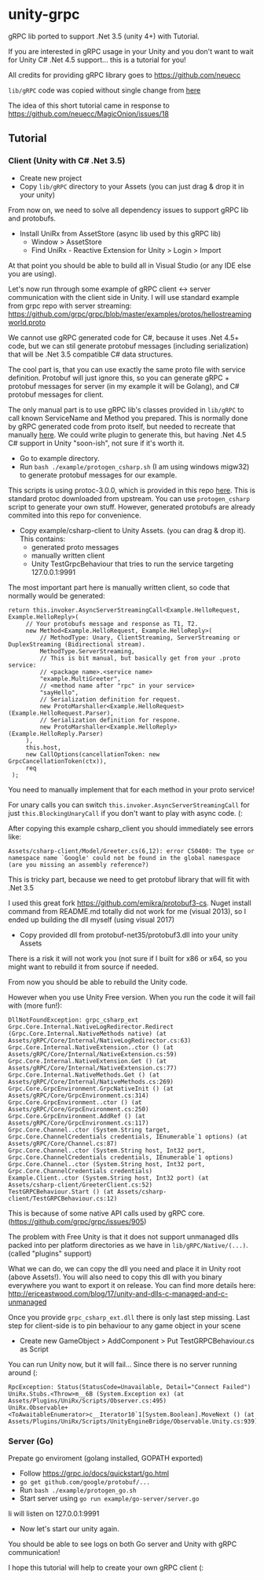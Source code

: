 # unity-grpc
gRPC lib ported to support .Net 3.5 (unity 4+) with Tutorial.

If you are interested in gRPC usage in your Unity and you don't want to wait for Unity C# .Net 4.5 support... this is a tutorial for you!
 
All credits for providing gRPC library goes to https://github.com/neuecc 

`lib/gRPC` code was copied without single change from [here](https://github.com/neuecc/MagicOnion/tree/3e04e797a00ba49807654c8c13808875c5fd92c0/src/MagicOnion.Client.Unity/Assets/Scripts/gRPC)

The idea of this short tutorial came in response to https://github.com/neuecc/MagicOnion/issues/18

## Tutorial

### Client (Unity with C# .Net 3.5)

* Create new project
* Copy `lib/gRPC` directory to your Assets (you can just drag & drop it in your unity) 

From now on, we need to solve all dependency issues to support gRPC lib and protobufs.

* Install UniRx from AssetStore (async lib used by this gRPC lib)
  * Window > AssetStore
  * Find UniRx - Reactive Extension for Unity > Login > Import
  
At that point you should be able to build all in Visual Studio (or any IDE else you are using).
 
Let's now run through some example of gRPC client <-> server communication with the client side in Unity.
I will use standard example from grpc repo with server streaming: https://github.com/grpc/grpc/blob/master/examples/protos/hellostreamingworld.proto

We cannot use gRPC generated code for C#, because it uses .Net 4.5+ code, but we can
stil generate protobuf messages (including serialization) that will be .Net 3.5 compatible C# data structures.

The cool part is, that you can use exactly the same proto file with service definition. Protobuf will 
just ignore this, so you can generate gRPC + protobuf messages for server (in my example it will be Golang), and
C# protobuf messages for client. 

The only manual part is to use gRPC lib's classes provided in `lib/gRPC` to call known ServiceName and Method you prepared. This is normally done by gRPC generated code from proto itself, but needed to recreate that manually [here](./examples/csharp-client/GreeterClient.cs). We could write plugin to generate this, but having .Net 4.5 C# support in Unity "soon-ish", not sure if it's worth it.

* Go to example directory.
* Run `bash ./example/protogen_csharp.sh` (I am using windows migw32) to generate protobuf messages for our example.

This scripts is using protoc-3.0.0, which is provided in this repo [here](.\bin\protoc-3.0.0-win32). This is standard protoc downloaded from upstream.
You can use `protogen_csharp` script to generate your own stuff. However, generated protobufs are already commited into this repo
for convenience.

* Copy example/csharp-client to Unity Assets. (you can drag & drop it). This contains:
  * generated proto messages
  * manually written client
  * Unity TestGrpcBehaviour that tries to run the service targeting 127.0.0.1:9991

The most important part here is manually written client, so code that normally would be generated:
```
return this.invoker.AsyncServerStreamingCall<Example.HelloRequest, Example.HelloReply>(
     // Your protobufs message and response as T1, T2.  
     new Method<Example.HelloRequest, Example.HelloReply>(
         // MethodType: Unary, ClientStreaming, ServerStreaming or DuplexStreaming (Bidirectional stream).
         MethodType.ServerStreaming,
         // This is bit manual, but basically get from your .proto service:
         // <package name>.<service name>    
         "example.MultiGreeter",
         // <method name after "rpc" in your service>
         "sayHello",
         // Serialization definition for request.
         new ProtoMarshaller<Example.HelloRequest>(Example.HelloRequest.Parser),
         // Serialization definition for respone.
         new ProtoMarshaller<Example.HelloReply>(Example.HelloReply.Parser)
     ),
     this.host,
     new CallOptions(cancellationToken: new GrpcCancellationToken(ctx)),
     req
 );
```
You need to manually implement that for each method in your proto service!

For unary calls you can switch `this.invoker.AsyncServerStreamingCall` for just `this.BlockingUnaryCall` if you don't
want to play with async code. (:

After copying this example csharp_client you should immediately see errors like:
```
Assets/csharp-client/Model/Greeter.cs(6,12): error CS0400: The type or namespace name `Google' could not be found in the global namespace (are you missing an assembly reference?)
```

This is tricky part, because we need to get protobuf library that will fit with .Net 3.5

I used this great fork https://github.com/emikra/protobuf3-cs.
Nuget install command from README.md totally did not work for me (visual 2013), so I ended up
building the dll myself (using visual 2017)

* Copy provided dll from protobuf-net35/protobuf3.dll into your unity Assets

There is a risk it will not work you (not sure if I built for x86 or x64, so you might want to rebuild 
it from source if needed.

From now you should be able to rebuild the Unity code. 

However when you use Unity Free version. When you run the code it will fail with (more fun!):
```
DllNotFoundException: grpc_csharp_ext
Grpc.Core.Internal.NativeLogRedirector.Redirect (Grpc.Core.Internal.NativeMethods native) (at Assets/gRPC/Core/Internal/NativeLogRedirector.cs:63)
Grpc.Core.Internal.NativeExtension..ctor () (at Assets/gRPC/Core/Internal/NativeExtension.cs:59)
Grpc.Core.Internal.NativeExtension.Get () (at Assets/gRPC/Core/Internal/NativeExtension.cs:77)
Grpc.Core.Internal.NativeMethods.Get () (at Assets/gRPC/Core/Internal/NativeMethods.cs:269)
Grpc.Core.GrpcEnvironment.GrpcNativeInit () (at Assets/gRPC/Core/GrpcEnvironment.cs:314)
Grpc.Core.GrpcEnvironment..ctor () (at Assets/gRPC/Core/GrpcEnvironment.cs:250)
Grpc.Core.GrpcEnvironment.AddRef () (at Assets/gRPC/Core/GrpcEnvironment.cs:117)
Grpc.Core.Channel..ctor (System.String target, Grpc.Core.ChannelCredentials credentials, IEnumerable`1 options) (at Assets/gRPC/Core/Channel.cs:87)
Grpc.Core.Channel..ctor (System.String host, Int32 port, Grpc.Core.ChannelCredentials credentials, IEnumerable`1 options)
Grpc.Core.Channel..ctor (System.String host, Int32 port, Grpc.Core.ChannelCredentials credentials)
Example.Client..ctor (System.String host, Int32 port) (at Assets/csharp-client/GreeterClient.cs:52)
TestGRPCBehaviour.Start () (at Assets/csharp-client/TestGRPCBehaviour.cs:12)
```

This is because of some native API calls used by gRPC core. (https://github.com/grpc/grpc/issues/905)

The problem with Free Unity is that it does not support unmanaged dlls packed into per platform directories 
as we have in `lib/gRPC/Native/(...)`. (called "plugins" support)

What we can do, we can copy the dll you need and place it in Unity root (above Assets!).
You will also need to copy this dll with you binary everywhere you want to export it on release.
You can find more details here: http://ericeastwood.com/blog/17/unity-and-dlls-c-managed-and-c-unmanaged

Once you provide `grpc_csharp_ext.dll` there is only last step missing.
Last step for client-side is to pin behaviour to any game object in your scene

* Create new GameObject > AddComponent > Put TestGRPCBehaviour.cs as Script

You can run Unity now, but it will fail... Since there is no server running around (:

```
RpcException: Status(StatusCode=Unavailable, Detail="Connect Failed")
UniRx.Stubs.<Throw>m__6B (System.Exception ex) (at Assets/Plugins/UniRx/Scripts/Observer.cs:495)
UniRx.Observable+<ToAwaitableEnumerator>c__Iterator10`1[System.Boolean].MoveNext () (at Assets/Plugins/UniRx/Scripts/UnityEngineBridge/Observable.Unity.cs:939)
```
### Server (Go)

Prepate go enviroment (golang installed, GOPATH exported)

* Follow https://grpc.io/docs/quickstart/go.html
* `go get github.com/google/protobuf/...`
* Run `bash ./example/protogen_go.sh`
* Start server using `go run example/go-server/server.go`

Ii will listen on 127.0.0.1:9991

* Now let's start our unity again.

You should be able to see logs on both Go server and Unity with gRPC communication!

I hope this tutorial will help to create your own gRPC client (: 

